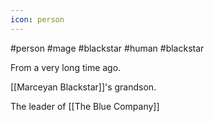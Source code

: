 ```yaml
---
icon: person 
---
```

#person #mage #blackstar #human #blackstar

From a very long time ago.

[[Marceyan Blackstar]]'s grandson.

The leader of [[The Blue Company]]